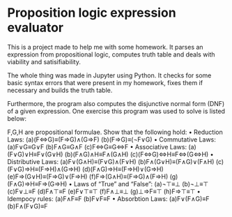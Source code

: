 # Proposition logic expression evaluator
This is a project made to help me with some homework. It parses an expression from propositional logic, computes truth table and deals with viability and satisifiability.

The whole thing was made in Jupyter using Python. It checks for some basic syntax errors that were present in my homework, fixes them if necessary and builds the truth table.

Furthermore, the program also computes the disjunctive normal form (DNF) of a given expression.
One exercise this program was used to solve is listed below:

F,G,H are propositional formulae. Show that the following hold:
• Reduction Laws:
(a)(F⇔G)≡(F⇒G)∧(G⇒F)
(b)(F⇒G)≡(¬F∨G)
• Commutative Laws:
(a)F∨G≡G∨F
(b)F∧G≡G∧F
(c)F⇔G≡G⇔F
• Associative Laws:
(a)(F∨G)∨H≡F∨(G∨H)
(b)(F∧G)∧H≡F∧(G∧H)
(c)(F⇔G)⇔H≡F⇔(G⇔H)
• Distributive Laws:
(a)F∨(G∧H)≡(F∨G)∧(F∨H)
(b)F∧(G∨H)≡(F∧G)∨(F∧H)
(c)(F∨G)⇒H≡(F⇒H)∧(G⇒H)
(d)(F∧G)⇒H≡(F⇒H)∨(G⇒H)
(e)F⇒(G∨H)≡(F⇒G)∨(F⇒H)
(f)F⇒(G∧H)≡(F⇒G)∧(F⇒H)
(g)(F∧G)⇒H≡F⇒(G⇒H)
• Laws of “True” and “False”:
(a)¬⊤≡⊥
(b)¬⊥≡⊤
(c)F∨⊥≡F
(d)F∧⊤≡F
(e)F∨⊤≡⊤
(f)F∧⊥≡⊥
(g)⊥⇒F≡⊤
(h)F⇒⊤≡⊤
• Idempocy rules:
(a)F∧F≡F
(b)F∨F≡F
• Absorbtion Laws:
(a)F∨(F∧G)≡F
(b)F∧(F∨G)≡F
